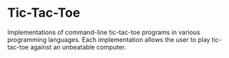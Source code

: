 # Tic-Tac-Toe

Implementations of command-line tic-tac-toe programs in various programming languages.
Each implementation allows the user to play tic-tac-toe against an unbeatable
computer.

